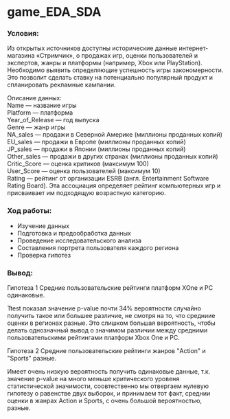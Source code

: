 # game_EDA_SDA

### Условия:
Из открытых источников доступны исторические данные интернет-магазина «Стримчик», о продажах игр, оценки пользователей и экспертов, жанры и платформы (например, Xbox или PlayStation). Необходимо выявить определяющие успешность игры закономерности. Это позволит сделать ставку на потенциально популярный продукт и спланировать рекламные кампании.

Описание данных:  
Name — название игры  
Platform — платформа  
Year_of_Release — год выпуска  
Genre — жанр игры  
NA_sales — продажи в Северной Америке (миллионы проданных копий)  
EU_sales — продажи в Европе (миллионы проданных копий)  
JP_sales — продажи в Японии (миллионы проданных копий)  
Other_sales — продажи в других странах (миллионы проданных копий)  
Critic_Score — оценка критиков (максимум 100)  
User_Score — оценка пользователей (максимум 10)  
Rating — рейтинг от организации ESRB (англ. Entertainment Software Rating   Board). Эта ассоциация определяет рейтинг компьютерных игр и присваивает им подходящую возрастную категорию.  

### Ход работы:
- Изучение данных
- Подготовка и предообработка данных
- Проведение исследовательского анализа
- Составления портрета пользователя каждого региона
- Проверка гипотез

### Вывод:

Гипотеза 1
Средние пользовательские рейтинги платформ XOne и PC одинаковые.

Ttest показал значение p-value почти 34% вероятности случайно получить такое или большее различие, не смотря на то, что средниие оценки в регионах разные. Это слишком большая вероятность, чтобы делать однозначный вывод о значимом различии между средними пользовательскими рейтингами платформ Xbox One и PC.

Гипотеза 2
Средние пользовательские рейтинги жанров "Action" и "Sports" разные.

Имеет очень низкую вероятность получить одинаковые данные, т.к. значение p-value на много меньше критического уровеня статистической значимости, соовтественно мы отвергаем нулевую гипотезу о равенстве двух выборок, и принимаем тот факт, среднии оценки в жанрах Action и Sports, с очень большой вероятностью, разные.

